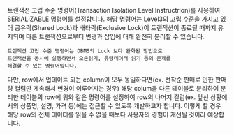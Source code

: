 트랜잭션 고립 수준 명령어(Transaction Isolation Level Instructrion)를
사용하여 SERIALIZABLE 명령어를 설정합니다. 해당 명령어는 Level3의 고립 수준을 가지고 있어
공유락(Shared Lock)과 배타락(Exclusive Lock)이 트랜잭션이 종료될 때까지 유지되며
다른 트랜잭션으로부터 변경과 삽입에 대해 완전히 분리할 수 있습니다.

```
트랜잭션 고립 수준 명령어는 DBMS의 Lock 보다 완화된 방법으로
트랜잭션을 동시에 실행하면서 오손읽기, 유령데이터 읽기 등의 문제를 
해결할 수 있는 명령어입니다.
```
다만, row에서 업데이트 되는 column이 모두 동일하다면(ex. 선착순 판매로 인한 판매량 컬럼만 계속해서 변경이 이루어지는 경우)
해당 colum을 다른 테이블로 분리하여 분리한 테이블의 row에 위와 같은 명령어를 설정하여
row의 나머지 컬럼(ex. 앞선 상황에서의 상품명, 설명, 가격 등)에는 접근할 수 있도록 개발하고자 합니다.
이렇게 할 경우 해당 row의 전체 데이터를 읽을 수 없을 때보다 사용자의 경험이 개선될 것이라 예상합니다. 
